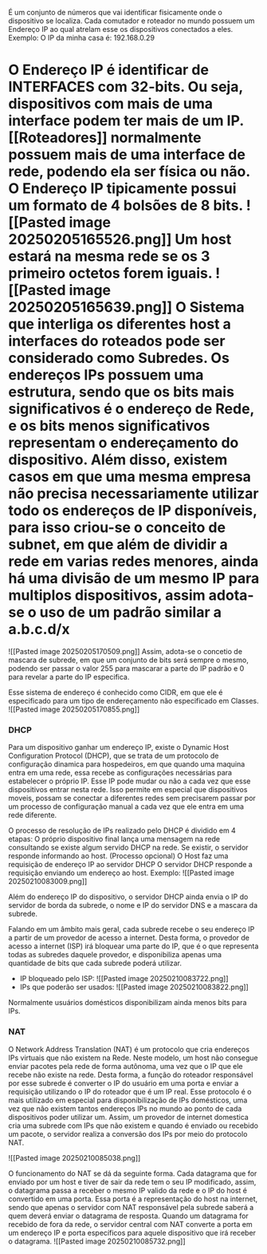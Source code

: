 É um conjunto de números que vai identificar fisicamente onde o dispositivo se localiza. Cada comutador e roteador no mundo possuem um Endereço IP ao qual atrelam esse os dispositivos conectados a eles.
Exemplo:
	O IP da minha casa é: 192.168.0.29

O Endereço IP é identificar de INTERFACES com 32-bits. Ou seja, dispositivos com mais de uma interface podem ter mais de um IP.
[[Roteadores]] normalmente possuem mais de uma interface de rede, podendo ela ser física ou não.
O Endereço IP tipicamente possui um formato de 4 bolsões de 8 bits.
![[Pasted image 20250205165526.png]]
Um host estará na mesma rede se os 3 primeiro octetos forem iguais.
![[Pasted image 20250205165639.png]]
O Sistema que interliga os diferentes host a interfaces do roteados pode ser considerado como Subredes. Os endereços IPs possuem uma estrutura, sendo que os bits mais significativos é o endereço de Rede, e os bits menos significativos representam o endereçamento do dispositivo.
Além disso, existem casos em que uma mesma empresa não precisa necessariamente utilizar todo os endereços de IP disponíveis, para isso criou-se o conceito de subnet, em que além de dividir a rede em varias redes menores, ainda há uma divisão de um mesmo IP para multiplos dispositivos, assim adota-se o uso de um padrão similar a 
a.b.c.d/x
=
![[Pasted image 20250205170509.png]]
Assim, adota-se o concetio de mascara de subrede, em que um conjunto de bits será sempre o mesmo, podendo ser passar o valor 255 para mascarar a parte do IP padrão e 0 para revelar a parte do IP especifica.

Esse sistema de endereço é conhecido como CIDR, em que ele é especificado para um tipo de endereçamento não especificado em Classes.
![[Pasted image 20250205170855.png]]
### DHCP
Para um dispositivo ganhar um endereço IP, existe o Dynamic Host Configuration Protocol (DHCP), que se trata de um protocolo de configuração dinamica para hospedeiros, em que quando uma maquina entra em uma rede, essa recebe as configurações necessárias para estabelecer o próprio IP. Esse IP pode mudar ou não a cada vez que esse dispositivos entrar nesta rede. Isso permite em especial que dispositivos moveis, possam se conectar a diferentes redes sem precisarem passar por um processo de configuração manual a cada vez que ele entra em uma rede diferente.

O processo de resolução de IPs realizado pelo DHCP é dividido em 4 etapas:
	O próprio dispositivo final lança uma mensagem na rede consultando se existe algum servido DHCP na rede. Se existir, o servidor responde informando ao host. (Processo opcional)
	O Host faz uma requisição de endereço IP ao servidor DHCP
	O servidor DHCP responde a requisição enviando um endereço ao host.
	Exemplo: ![[Pasted image 20250210083009.png]]

Além do endereço IP do dispositivo, o servidor DHCP ainda envia o IP do servidor de borda da subrede, o nome e IP do servidor DNS e a mascara da subrede.

Falando em um âmbito mais geral, cada subrede recebe o seu endereço IP a partir  de um provedor de acesso a internet. Desta forma, o provedor de acesso a internet (ISP) irá bloquear uma parte do IP, que é o que representa todas as subredes daquele provedor, e disponibiliza apenas uma quantidade de bits que cada subrede poderá utilizar.

* IP bloqueado pelo ISP: ![[Pasted image 20250210083722.png]]
* IPs que poderão ser usados: ![[Pasted image 20250210083822.png]]

Normalmente usuários domésticos disponibilizam ainda menos bits para IPs.

### NAT
O Network Address Translation (NAT) é um protocolo que cria endereços IPs virtuais que não existem na Rede. Neste modelo, um host não consegue enviar pacotes pela rede de forma autônoma, uma vez que o IP que ele recebe não existe na rede. Desta forma, a função do roteador responsável por esse subrede é converter o IP do usuário em uma porta e enviar a requisição utilizando o IP do roteador que é um IP real. 
Esse protocolo é o mais utilizado em especial para disponibilização de IPs domésticos, uma vez que não existem tantos endereços IPs no mundo ao ponto de cada dispositivos poder utilizar um. Assim, um provedor de internet domestica cria uma subrede com IPs que não existem e quando é enviado ou recebido um pacote, o servidor realiza a conversão dos IPs por meio do protocolo NAT.

![[Pasted image 20250210085038.png]]

O funcionamento do NAT se dá da seguinte forma. Cada datagrama que for enviado por um host e tiver de sair da rede tem o seu IP modificado, assim, o datagrama passa a receber o mesmo IP valido da rede e o IP do host é convertido em uma porta. Essa porta é a representação do host na internet, sendo que apenas o servidor com NAT responsável pela subrede saberá a quem deverá enviar o datagrama de resposta. Quando um datagrama for recebido de fora da rede, o servidor central com NAT converte a porta em um endereço IP e porta específicos para aquele dispositivo que irá receber o datagrama.
![[Pasted image 20250210085732.png]]
